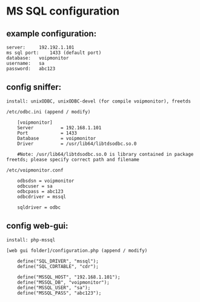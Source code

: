 # MS SQL configuration

## example configuration:

	server: 	192.192.1.101
	ms sql port:	1433 (default port)
	database:	voipmonitor
	username: 	sa
	password: 	abc123

## config sniffer:

	install: unixODBC, unixODBC-devel (for compile voipmonitor), freetds

	/etc/odbc.ini (append / modify)
		
		[voipmonitor]
		Server          = 192.168.1.101
		Port            = 1433
		Database        = voipmonitor
		Driver          = /usr/lib64/libtdsodbc.so.0

		#Note: /usr/lib64/libtdsodbc.so.0 is library contained in package freetds; please specify correct path and filename

	/etc/voipmonitor.conf 

		odbsdsn = voipmonitor
		odbcuser = sa
		odbcpass = abc123
		odbcdriver = mssql

		sqldriver = odbc

## config web-gui:

	install: php-mssql

	[web gui folder]/configuration.php (append / modify)

		define("SQL_DRIVER", "mssql");
		define("SQL_CDRTABLE", "cdr");

		define("MSSQL_HOST", "192.168.1.101");
		define("MSSQL_DB", "voipmonitor");
		define("MSSQL_USER", "sa");
		define("MSSQL_PASS", "abc123");
